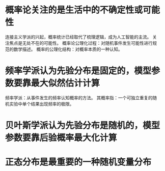 # 概率论关注的是生活中的不确定性或可能性

连接主义学派的兴起，概率统计已经取代了梳理逻辑，成为人工智能的主流。
关注焦点是无处不在的可能性。
概率论公理化过程：对随机事件发生可能性进行规范的数学描述。
概率的公理化结构：对概率本质的一种认知。

# 频率学派认为先验分布是固定的，模型参数要靠最大似然估计计算
频率学派：从事件发生的频率认知概率的方法。
其概率指：一个可独立重复的随机实验中单个结果出现频率的极限。

# 贝叶斯学派认为先验分布是随机的，模型参数要靠后验概率最大化计算

# 正态分布是最重要的一种随机变量分布


